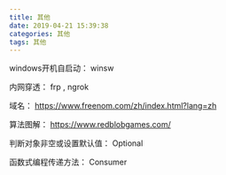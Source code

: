 ```yaml
---
title: 其他
date: 2019-04-21 15:39:38
categories: 其他
tags: 其他
---
```




windows开机自启动： winsw

内网穿透： frp , ngrok

域名： https://www.freenom.com/zh/index.html?lang=zh

算法图解： https://www.redblobgames.com/





判断对象非空或设置默认值： Optional



函数式编程传递方法： Consumer